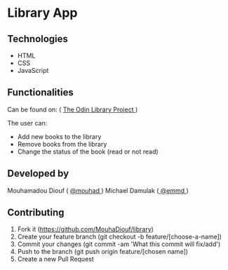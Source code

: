 # Library App


## Technologies

- HTML
- CSS
- JavaScript



## Functionalities

Can be found on: ( <a href="https://www.theodinproject.com/courses/javascript/lessons/library"> The Odin Library Project </a>)


The user can:

- Add new books to the library
- Remove books from the library
- Change the status of the book (read or not read)

## Developed by

Mouhamadou Diouf ( <a href="https://github.com/MouhaDiouf"> @mouhad </a>)
Michael Damulak (<a href="https://github.com/em-em-D"> @emmd </a>)

## Contributing

1. Fork it (https://github.com/MouhaDiouf/library)
2. Create your feature branch (git checkout -b feature/[choose-a-name])
3. Commit your changes (git commit -am 'What this commit will fix/add')
4. Push to the branch (git push origin feature/[chosen name])
5. Create a new Pull Request
